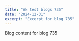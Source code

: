 ```yaml
---
title: "Ak test blogs 735"
date: "2024-12-31"
excerpt: "Excerpt for blog 735"
---
```


Blog content for blog 735